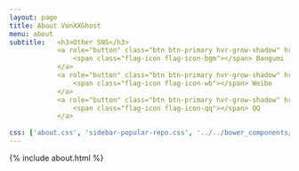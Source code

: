 ```yaml
---
layout: page
title: About VonXXGhost
menu: about
subtitle:   <h3>Other SNS</h3>
            <a role="button" class="btn btn-primary hvr-grow-shadow" href="https://bgm.tv/user/a582192766" target="_blanks">
                <span class="flag-icon flag-icon-bgm"></span> Bangumi
            </a>
            <a role="button" class="btn btn-primary hvr-grow-shadow" href="https://weibo.com/vonxxghost" target="_blanks">
                <span class="flag-icon flag-icon-wb"></span> Weibo
            </a>
            <a role="button" class="btn btn-primary hvr-grow-shadow" href="tencent://message/?uin=582192766" target="_blanks">
                <span class="flag-icon flag-icon-qq"></span> QQ
            </a>
                            
css: ['about.css', 'sidebar-popular-repo.css', '../../bower_components/flag-icon-css/css/flag-icon.min.css']
---
```


{% include about.html %}
